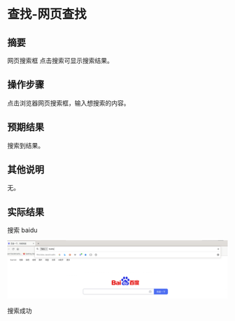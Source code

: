 # 查找-网页查找

## 摘要

网页搜索框 点击搜索可显示搜索结果。

## 操作步骤

点击浏览器网页搜索框，输入想搜索的内容。

## 预期结果

搜索到结果。

## 其他说明

无。

## 实际结果

搜索 baidu

![alt text](image-21.png)

搜索成功

